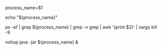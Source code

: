 process_name=$1

echo "${process_name}"

ps -ef | grep ${process_name} | grep -v grep | awk '{print $2}' | xargs kill -9

nohup java -jar ${process_name} &
